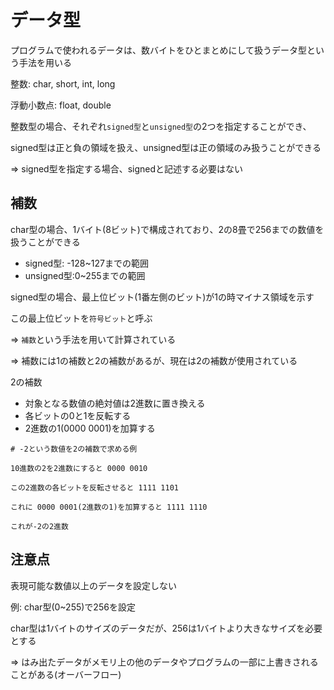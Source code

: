# データ型

プログラムで使われるデータは、数バイトをひとまとめにして扱うデータ型という手法を用いる

整数: char, short, int, long

浮動小数点: float, double

整数型の場合、それぞれ`signed型`と`unsigned型`の2つを指定することができ、

signed型は正と負の領域を扱え、unsigned型は正の領域のみ扱うことができる

=> signed型を指定する場合、signedと記述する必要はない

## 補数

char型の場合、1バイト(8ビット)で構成されており、2の8畳で256までの数値を扱うことができる

- signed型: -128~127までの範囲
- unsigned型:0~255までの範囲

signed型の場合、最上位ビット(1番左側のビット)が1の時マイナス領域を示す

この最上位ビットを`符号ビット`と呼ぶ

=> `補数`という手法を用いて計算されている

=> 補数には1の補数と2の補数があるが、現在は2の補数が使用されている

2の補数
- 対象となる数値の絶対値は2進数に置き換える
- 各ビットの0と1を反転する
- 2進数の1(0000 0001)を加算する

```
# -2という数値を2の補数で求める例

10進数の2を2進数にすると 0000 0010

この2進数の各ビットを反転させると 1111 1101

これに 0000 0001(2進数の1)を加算すると 1111 1110

これが-2の2進数
```

## 注意点

表現可能な数値以上のデータを設定しない

例: char型(0~255)で256を設定

char型は1バイトのサイズのデータだが、256は1バイトより大きなサイズを必要とする

=> はみ出たデータがメモリ上の他のデータやプログラムの一部に上書きされることがある(オーバーフロー)

